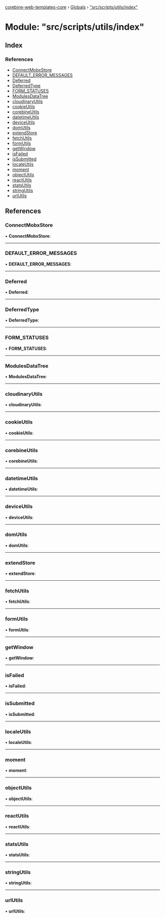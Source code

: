 [corebine-web-templates-core](../README.md) › [Globals](../globals.md) › ["src/scripts/utils/index"](_src_scripts_utils_index_.md)

# Module: "src/scripts/utils/index"

## Index

### References

* [ConnectMobxStore](_src_scripts_utils_index_.md#connectmobxstore)
* [DEFAULT_ERROR_MESSAGES](_src_scripts_utils_index_.md#default_error_messages)
* [Deferred](_src_scripts_utils_index_.md#deferred)
* [DeferredType](_src_scripts_utils_index_.md#deferredtype)
* [FORM_STATUSES](_src_scripts_utils_index_.md#form_statuses)
* [ModulesDataTree](_src_scripts_utils_index_.md#modulesdatatree)
* [cloudinaryUtils](_src_scripts_utils_index_.md#cloudinaryutils)
* [cookieUtils](_src_scripts_utils_index_.md#cookieutils)
* [corebineUtils](_src_scripts_utils_index_.md#corebineutils)
* [datetimeUtils](_src_scripts_utils_index_.md#datetimeutils)
* [deviceUtils](_src_scripts_utils_index_.md#deviceutils)
* [domUtils](_src_scripts_utils_index_.md#domutils)
* [extendStore](_src_scripts_utils_index_.md#extendstore)
* [fetchUtils](_src_scripts_utils_index_.md#fetchutils)
* [formUtils](_src_scripts_utils_index_.md#formutils)
* [getWindow](_src_scripts_utils_index_.md#getwindow)
* [isFailed](_src_scripts_utils_index_.md#isfailed)
* [isSubmitted](_src_scripts_utils_index_.md#issubmitted)
* [localeUtils](_src_scripts_utils_index_.md#localeutils)
* [moment](_src_scripts_utils_index_.md#moment)
* [objectUtils](_src_scripts_utils_index_.md#objectutils)
* [reactUtils](_src_scripts_utils_index_.md#reactutils)
* [statsUtils](_src_scripts_utils_index_.md#statsutils)
* [stringUtils](_src_scripts_utils_index_.md#stringutils)
* [urlUtils](_src_scripts_utils_index_.md#urlutils)

## References

###  ConnectMobxStore

• **ConnectMobxStore**:

___

###  DEFAULT_ERROR_MESSAGES

• **DEFAULT_ERROR_MESSAGES**:

___

###  Deferred

• **Deferred**:

___

###  DeferredType

• **DeferredType**:

___

###  FORM_STATUSES

• **FORM_STATUSES**:

___

###  ModulesDataTree

• **ModulesDataTree**:

___

###  cloudinaryUtils

• **cloudinaryUtils**:

___

###  cookieUtils

• **cookieUtils**:

___

###  corebineUtils

• **corebineUtils**:

___

###  datetimeUtils

• **datetimeUtils**:

___

###  deviceUtils

• **deviceUtils**:

___

###  domUtils

• **domUtils**:

___

###  extendStore

• **extendStore**:

___

###  fetchUtils

• **fetchUtils**:

___

###  formUtils

• **formUtils**:

___

###  getWindow

• **getWindow**:

___

###  isFailed

• **isFailed**:

___

###  isSubmitted

• **isSubmitted**:

___

###  localeUtils

• **localeUtils**:

___

###  moment

• **moment**:

___

###  objectUtils

• **objectUtils**:

___

###  reactUtils

• **reactUtils**:

___

###  statsUtils

• **statsUtils**:

___

###  stringUtils

• **stringUtils**:

___

###  urlUtils

• **urlUtils**:
